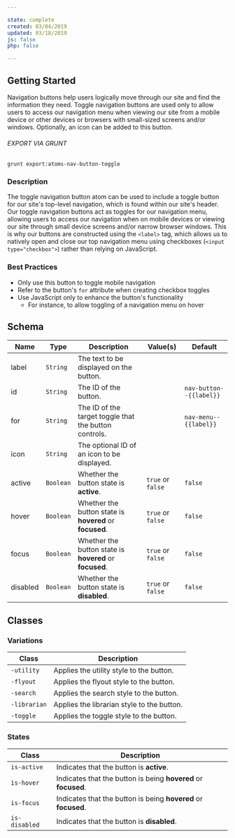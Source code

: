```yaml
---

state: complete
created: 03/04/2019
updated: 03/18/2019
js: false
php: false

---
```


## Getting Started

Navigation buttons help users logically move through our site and find the information they need. Toggle navigation buttons are used only to allow users to access our navigation menu when viewing our site from a mobile device or other devices or browsers with small-sized screens and/or windows. Optionally, an icon can be added to this button.

###### EXPORT VIA GRUNT

```
grunt export:atoms-nav-button-toggle
```


### Description

The toggle navigation button atom can be used to include a toggle button for our site's top-level navigation, which is found within our site's header. Our toggle navigation buttons act as toggles for our navigation menu, allowing users to access our navigation when on mobile devices or viewing our site through small device screens and/or narrow browser windows. This is why our buttons are constructed using the `<label>` tag, which allows us to natively open and close our top navigation menu using checkboxes (`<input type="checkbox">`) rather than relying on JavaScript.


### Best Practices

- Only use this button to toggle mobile navigation
- Refer to the button's `for` attribute when creating checkbox toggles
- Use JavaScript only to enhance the button's functionality
  - For instance, to allow toggling of a navigation menu on hover


## Schema

| Name            | Type      | Description                                               | Value(s)                                | Default                 |
|-----------------|-----------|-----------------------------------------------------------|-----------------------------------------|-------------------------|
| label           | `String`  | The text to be displayed on the button.                   |                                         |                         |
| id              | `String`  | The ID of the button.                                     |                                         | `nav-button--{{label}}` |
| for             | `String`  | The ID of the target toggle that the button controls.     |                                         | `nav-menu--{{label}}`   |
| icon            | `String`  | The optional ID of an icon to be displayed.               |                                         |                         |
| active          | `Boolean` | Whether the button state is **active**.                   | `true` or `false`                       | `false`                 |
| hover           | `Boolean` | Whether the button state is **hovered** or **focused**.   | `true` or `false`                       | `false`                 |
| focus           | `Boolean` | Whether the button state is **hovered** or **focused**.   | `true` or `false`                       | `false`                 |
| disabled        | `Boolean` | Whether the button state is **disabled**.                 | `true` or `false`                       | `false`                 |


## Classes

### Variations

| Class           | Description                                     |
|-----------------|-------------------------------------------------|
| `-utility`      | Applies the utility style to the button.        |
| `-flyout`       | Applies the flyout style to the button.         |
| `-search`       | Applies the search style to the button.         |
| `-librarian`    | Applies the librarian style to the button.      |
| `-toggle`       | Applies the toggle style to the button.         |

### States

| Class             | Description                                                           |
|-------------------|-----------------------------------------------------------------------|
| `is-active`       | Indicates that the button is **active**.                              |
| `is-hover`        | Indicates that the button is being **hovered** or **focused**.        |
| `is-focus`        | Indicates that the button is being **hovered** or **focused**.        |
| `is-disabled`     | Indicates that the button is **disabled**.                            |
